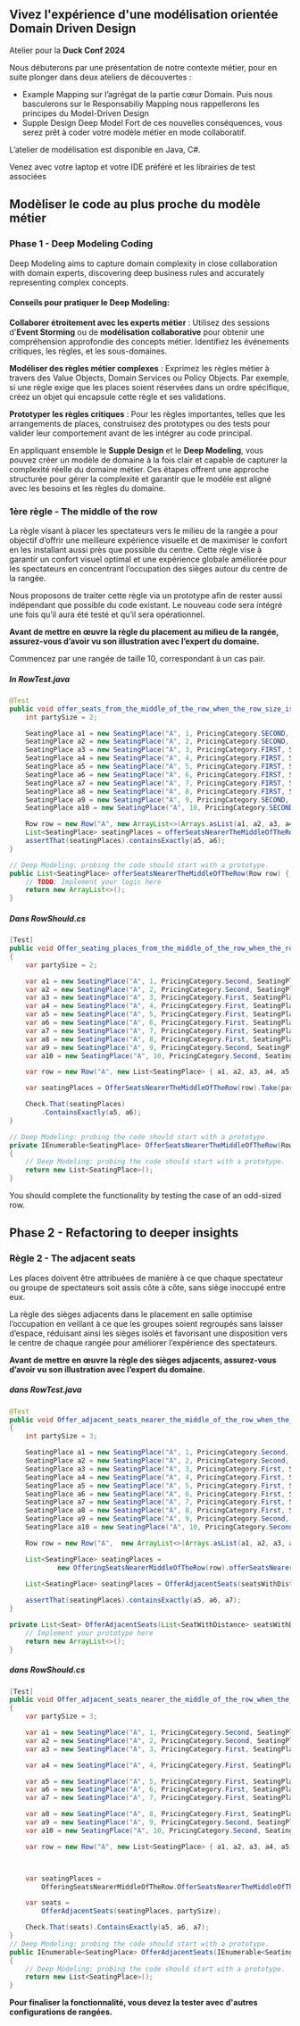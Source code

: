 ## Vivez l'expérience d'une modélisation orientée Domain Driven Design

Atelier pour la **Duck Conf 2024**

Nous débuterons par une présentation de notre contexte métier, pour en suite plonger dans deux ateliers de découvertes :

- Example Mapping sur l’agrégat de la partie cœur Domain. Puis nous basculerons sur le Responsabiliy Mapping nous rappellerons les principes du Model-Driven Design
- Supple Design Deep Model Fort de ces nouvelles conséquences, vous serez prêt à coder votre modèle métier en mode collaboratif.

L’atelier de modélisation est disponible en Java, C#.

Venez avec votre laptop et votre IDE préféré et les librairies de test associées

## Modèliser le code au plus proche du modèle métier

### Phase 1 - Deep Modeling Coding

Deep Modeling aims to capture domain complexity in close collaboration with domain experts, discovering deep business rules and accurately representing complex concepts.

#### Conseils pour pratiquer le Deep Modeling:

**Collaborer étroitement avec les experts métier** : Utilisez des sessions d'**Event Storming** ou de **modélisation collaborative** pour obtenir une compréhension approfondie des concepts métier. Identifiez les événements critiques, les règles, et les sous-domaines.

**Modéliser des règles métier complexes** : Exprimez les règles métier à travers des Value Objects, Domain Services ou Policy Objects. Par exemple, si une règle exige que les places soient réservées dans un ordre spécifique, créez un objet qui encapsule cette règle et ses validations.

**Prototyper les règles critiques** : Pour les règles importantes, telles que les arrangements de places, construisez des prototypes ou des tests pour valider leur comportement avant de les intégrer au code principal.

En appliquant ensemble le **Supple Design** et le **Deep Modeling**, vous pouvez créer un modèle de domaine à la fois clair et capable de capturer la complexité réelle du domaine métier. Ces étapes offrent une approche structurée pour gérer la complexité et garantir que le modèle est aligné avec les besoins et les règles du domaine.

### 1ère règle - The middle of the row

La règle visant à placer les spectateurs vers le milieu de la rangée a pour objectif d’offrir une meilleure expérience visuelle et de maximiser le confort en les installant aussi près que possible du centre. Cette règle vise à garantir un confort visuel optimal et une expérience globale améliorée pour les spectateurs en concentrant l’occupation des sièges autour du centre de la rangée.

Nous proposons de traiter cette règle via un prototype afin de rester aussi indépendant que possible du code existant. Le nouveau code sera intégré une fois qu’il aura été testé et qu’il sera opérationnel.

**Avant de mettre en œuvre la règle du placement au milieu de la rangée, assurez-vous d’avoir vu son illustration avec l’expert du domaine.**

Commencez par une rangée de taille 10, correspondant à un cas pair.

##### In RowTest.java

```java
@Test
public void offer_seats_from_the_middle_of_the_row_when_the_row_size_is_even_and_party_size_is_greater_than_one() {
    int partySize = 2;

    SeatingPlace a1 = new SeatingPlace("A", 1, PricingCategory.SECOND, SeatingPlaceAvailability.AVAILABLE);
    SeatingPlace a2 = new SeatingPlace("A", 2, PricingCategory.SECOND, SeatingPlaceAvailability.AVAILABLE);
    SeatingPlace a3 = new SeatingPlace("A", 3, PricingCategory.FIRST, SeatingPlaceAvailability.AVAILABLE);
    SeatingPlace a4 = new SeatingPlace("A", 4, PricingCategory.FIRST, SeatingPlaceAvailability.RESERVED);
    SeatingPlace a5 = new SeatingPlace("A", 5, PricingCategory.FIRST, SeatingPlaceAvailability.AVAILABLE);
    SeatingPlace a6 = new SeatingPlace("A", 6, PricingCategory.FIRST, SeatingPlaceAvailability.AVAILABLE);
    SeatingPlace a7 = new SeatingPlace("A", 7, PricingCategory.FIRST, SeatingPlaceAvailability.AVAILABLE);
    SeatingPlace a8 = new SeatingPlace("A", 8, PricingCategory.FIRST, SeatingPlaceAvailability.RESERVED);
    SeatingPlace a9 = new SeatingPlace("A", 9, PricingCategory.SECOND, SeatingPlaceAvailability.AVAILABLE);
    SeatingPlace a10 = new SeatingPlace("A", 10, PricingCategory.SECOND, SeatingPlaceAvailability.AVAILABLE);

    Row row = new Row("A", new ArrayList<>(Arrays.asList(a1, a2, a3, a4, a5, a6, a7, a8, a9, a10)));
    List<SeatingPlace> seatingPlaces = offerSeatsNearerTheMiddleOfTheRow(row).stream().limit(partySize).collect(Collectors.toList());
    assertThat(seatingPlaces).containsExactly(a5, a6);
}

// Deep Modeling: probing the code should start with a prototype.
public List<SeatingPlace> offerSeatsNearerTheMiddleOfTheRow(Row row) {
    // TODO: Implement your logic here
    return new ArrayList<>();
}
```

##### Dans RowShould.cs

```c#
[Test]
public void Offer_seating_places_from_the_middle_of_the_row_when_the_row_size_is_even_and_party_size_is_greater_than_one()
{
    var partySize = 2;

    var a1 = new SeatingPlace("A", 1, PricingCategory.Second, SeatingPlaceAvailability.Available);
    var a2 = new SeatingPlace("A", 2, PricingCategory.Second, SeatingPlaceAvailability.Available);
    var a3 = new SeatingPlace("A", 3, PricingCategory.First, SeatingPlaceAvailability.Available);
    var a4 = new SeatingPlace("A", 4, PricingCategory.First, SeatingPlaceAvailability.Reserved);
    var a5 = new SeatingPlace("A", 5, PricingCategory.First, SeatingPlaceAvailability.Available);
    var a6 = new SeatingPlace("A", 6, PricingCategory.First, SeatingPlaceAvailability.Available);
    var a7 = new SeatingPlace("A", 7, PricingCategory.First, SeatingPlaceAvailability.Available);
    var a8 = new SeatingPlace("A", 8, PricingCategory.First, SeatingPlaceAvailability.Reserved);
    var a9 = new SeatingPlace("A", 9, PricingCategory.Second, SeatingPlaceAvailability.Available);
    var a10 = new SeatingPlace("A", 10, PricingCategory.Second, SeatingPlaceAvailability.Available);

    var row = new Row("A", new List<SeatingPlace> { a1, a2, a3, a4, a5, a6, a7, a8, a9, a10 });

    var seatingPlaces = OfferSeatsNearerTheMiddleOfTheRow(row).Take(partySize);

    Check.That(seatingPlaces)
        .ContainsExactly(a5, a6);
}

// Deep Modeling: probing the code should start with a prototype.
private IEnumerable<SeatingPlace> OfferSeatsNearerTheMiddleOfTheRow(Row row)
{
    // Deep Modeling: probing the code should start with a prototype.
    return new List<SeatingPlace>();
}
```

You should complete the functionality by testing the case of an odd-sized row.

## Phase 2 - Refactoring to deeper insights

### Règle 2 - The adjacent seats

Les places doivent être attribuées de manière à ce que chaque spectateur ou groupe de spectateurs soit assis côte à côte, sans siège inoccupé entre eux.

La règle des sièges adjacents dans le placement en salle optimise l’occupation en veillant à ce que les groupes soient regroupés sans laisser d’espace, réduisant ainsi les sièges isolés et favorisant une disposition vers le centre de chaque rangée pour améliorer l’expérience des spectateurs.

**Avant de mettre en œuvre la règle des sièges adjacents, assurez-vous d’avoir vu son illustration avec l’expert du domaine.**

##### dans RowTest.java

```java
@Test
public void Offer_adjacent_seats_nearer_the_middle_of_the_row_when_the_middle_is_not_reserved()
{
    int partySize = 3;

    SeatingPlace a1 = new SeatingPlace("A", 1, PricingCategory.Second, SeatingPlaceAvailability.AVAILABLE);
    SeatingPlace a2 = new SeatingPlace("A", 2, PricingCategory.Second, SeatingPlaceAvailability.AVAILABLE);
    SeatingPlace a3 = new SeatingPlace("A", 3, PricingCategory.First, SeatingPlaceAvailability.AVAILABLE);
    SeatingPlace a4 = new SeatingPlace("A", 4, PricingCategory.First, SeatingPlaceAvailability.RESERVED);
    SeatingPlace a5 = new SeatingPlace("A", 5, PricingCategory.First, SeatingPlaceAvailability.AVAILABLE);
    SeatingPlace a6 = new SeatingPlace("A", 6, PricingCategory.First, SeatingPlaceAvailability.AVAILABLE);
    SeatingPlace a7 = new SeatingPlace("A", 7, PricingCategory.First, SeatingPlaceAvailability.AVAILABLE);
    SeatingPlace a8 = new SeatingPlace("A", 8, PricingCategory.First, SeatingPlaceAvailability.RESERVED);
    SeatingPlace a9 = new SeatingPlace("A", 9, PricingCategory.Second, SeatingPlaceAvailability.AVAILABLE);
    SeatingPlace a10 = new SeatingPlace("A", 10, PricingCategory.Second, SeatingPlaceAvailability.AVAILABLE);

    Row row = new Row("A",  new ArrayList<>(Arrays.asList(a1, a2, a3, a4, a5, a6, a7, a8, a9, a10 )));

    List<SeatingPlace> seatingPlaces =
            new OfferingSeatsNearerMiddleOfTheRow(row).offerSeatsNearerTheMiddleOfTheRow(5);
    
    List<SeatingPlace> seatingPlaces = OfferAdjacentSeats(seatsWithDistance, partySize);

    assertThat(seatingPlaces).containsExactly(a5, a6, a7);
}

private List<Seat> OfferAdjacentSeats(List<SeatWithDistance> seatsWithDistance, int partySize) {
    // Implement your prototype here
    return new ArrayList<>();
}
```

##### dans RowShould.cs

```c#
[Test]
public void Offer_adjacent_seats_nearer_the_middle_of_the_row_when_the_middle_is_not_reserved()
{
    var partySize = 3;

    var a1 = new SeatingPlace("A", 1, PricingCategory.Second, SeatingPlaceAvailability.Available);
    var a2 = new SeatingPlace("A", 2, PricingCategory.Second, SeatingPlaceAvailability.Available);
    var a3 = new SeatingPlace("A", 3, PricingCategory.First, SeatingPlaceAvailability.Available);

    var a4 = new SeatingPlace("A", 4, PricingCategory.First, SeatingPlaceAvailability.Reserved);

    var a5 = new SeatingPlace("A", 5, PricingCategory.First, SeatingPlaceAvailability.Available);
    var a6 = new SeatingPlace("A", 6, PricingCategory.First, SeatingPlaceAvailability.Available);
    var a7 = new SeatingPlace("A", 7, PricingCategory.First, SeatingPlaceAvailability.Available);

    var a8 = new SeatingPlace("A", 8, PricingCategory.First, SeatingPlaceAvailability.Reserved);
    var a9 = new SeatingPlace("A", 9, PricingCategory.Second, SeatingPlaceAvailability.Available);
    var a10 = new SeatingPlace("A", 10, PricingCategory.Second, SeatingPlaceAvailability.Available);

    var row = new Row("A", new List<SeatingPlace> { a1, a2, a3, a4, a5, a6, a7, a8, a9, a10 });



    var seatingPlaces =
        OfferingSeatsNearerMiddleOfTheRow.OfferSeatsNearerTheMiddleOfTheRow(row);

    var seats =
        OfferAdjacentSeats(seatingPlaces, partySize);

    Check.That(seats).ContainsExactly(a5, a6, a7);
}
// Deep Modeling: probing the code should start with a prototype.
public IEnumerable<SeatingPlace> OfferAdjacentSeats(IEnumerable<SeatingPlace> seatingPlaces, int partySize)
{
    // Deep Modeling: probing the code should start with a prototype.
    return new List<SeatingPlace>();
}
```

**Pour finaliser la fonctionnalité, vous devez la tester avec d'autres configurations de rangées.**

